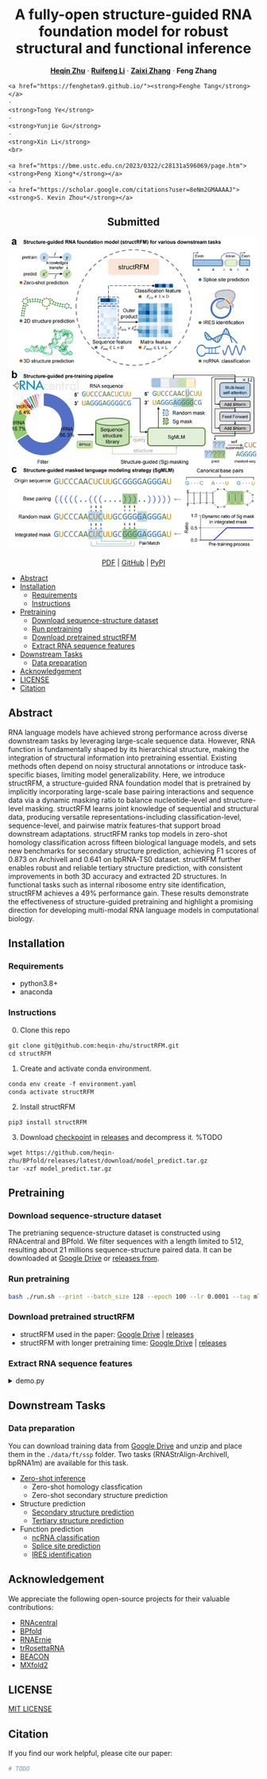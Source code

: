 <p align="center">

  <h1 align="center">A fully-open structure-guided RNA foundation model for robust structural and functional inference</h1>
  <p align="center">
    <a href="https://heqin-zhu.github.io/"><strong>Heqin Zhu</strong></a>
    ·
    <a href=""><strong>Ruifeng Li</strong></a>
    ·
    <a href="https://zaixizhang.github.io/"><strong>Zaixi Zhang</strong></a>
    ·
    <strong>Feng Zhang</strong>
    <br>

    <a href="https://fenghetan9.github.io/"><strong>Fenghe Tang</strong></a>
    ·
    <strong>Tong Ye</strong>
    ·
    <strong>Yunjie Gu</strong>
    ·
    <strong>Xin Li</strong>
    <br>

    <a href="https://bme.ustc.edu.cn/2023/0322/c28131a596069/page.htm"><strong>Peng Xiong*</strong></a>
    ·
    <a href="https://scholar.google.com/citations?user=8eNm2GMAAAAJ"><strong>S. Kevin Zhou*</strong></a>
  </p>
  <h2 align="center">Submitted</h2>
  <div align="center">
    <img src="images/Fig1.png", width="800">
  </div>
  <p align="center">
    <a href="">PDF</a> |
    <a href="https://github.com/heqin-zhu/structRFM">GitHub</a> |
    <a href="https://pypi.org/project/structRFM">PyPI</a>
  </p>
</p>


<!-- vim-markdown-toc GFM -->

* [Abstract](#abstract)
* [Installation](#installation)
    * [Requirements](#requirements)
    * [Instructions](#instructions)
* [Pretraining](#pretraining)
    * [Download sequence-structure dataset](#download-sequence-structure-dataset)
    * [Run pretraining](#run-pretraining)
    * [Download pretrained structRFM](#download-pretrained-structrfm)
    * [Extract RNA sequence features](#extract-rna-sequence-features)
* [Downstream Tasks](#downstream-tasks)
    * [Data preparation](#data-preparation)
* [Acknowledgement](#acknowledgement)
* [LICENSE](#license)
* [Citation](#citation)

<!-- vim-markdown-toc -->

## Abstract
RNA language models have achieved strong performance across diverse downstream tasks by leveraging large-scale sequence data. However, RNA function is fundamentally shaped by its hierarchical structure, making the integration of structural information into pretraining essential. Existing methods often depend on noisy structural annotations or introduce task-specific biases, limiting model generalizability. Here, we introduce structRFM, a structure-guided RNA foundation model that is pretrained by implicitly incorporating large-scale base pairing interactions and sequence data via a dynamic masking ratio to balance nucleotide-level and structure-level masking. structRFM learns joint knowledge of sequential and structural data, producing versatile representations-including classification-level, sequence-level, and pairwise matrix features-that support broad downstream adaptations. structRFM ranks top models in zero-shot homology classification across fifteen biological language models, and sets new benchmarks for secondary structure prediction, achieving F1 scores of 0.873 on ArchiveII and 0.641 on bpRNA-TS0 dataset. structRFM further enables robust and reliable tertiary structure prediction, with consistent improvements in both 3D accuracy and extracted 2D structures. In functional tasks such as internal ribosome entry site identification, structRFM achieves a 49\% performance gain. These results demonstrate the effectiveness of structure-guided pretraining and highlight a promising direction for developing multi-modal RNA language models in computational biology.


## Installation
### Requirements
- python3.8+
- anaconda

### Instructions
0. Clone this repo
```shell
git clone git@github.com:heqin-zhu/structRFM.git
cd structRFM
```
1. Create and activate conda environment.
```shell
conda env create -f environment.yaml
conda activate structRFM
```
2. Install structRFM
```shell
pip3 install structRFM
```
3. Download [checkpoint](https://github.com/heqin-zhu/BPfold/releases/latest/download/model_predict.tar.gz) in [releases](https://github.com/heqin-zhu/BPfold/releases) and decompress it.
%TODO
```shell
wget https://github.com/heqin-zhu/BPfold/releases/latest/download/model_predict.tar.gz
tar -xzf model_predict.tar.gz
```

## Pretraining

### Download sequence-structure dataset
The pretrianing sequence-structure dataset is constructed using RNAcentral and BPfold. We filter sequences with a length limited to 512, resulting about 21 millions sequence-structure paired data. It can be downloaded at [Google Drive]() or [releases from]().

### Run pretraining
```bash
bash ./run.sh --print --batch_size 128 --epoch 100 --lr 0.0001 --tag mlm --mlm_structure
```
### Download pretrained structRFM
- structRFM used in the paper: [Google Drive]() | [releases]()
- structRFM with longer pretraining time: [Google Drive]() | [releases]()

### Extract RNA sequence features

<details>

<summary>demo.py</summary>

```python
from structRFM.infer import structRFM_infer

from_pretrained = 'structRFM_checkpoint # TODO, update checkpoint path
model = structRFM_infer(from_pretrained=from_pretrained, max_length=514)

seq = 'AGUACGUAGUA'
output_attentions = True

print('seq len:', len(seq))
# (1+L+1)x 768,  [CLS] seq [SEP]
features, attentions = model.extract_feature(seq, return_all=True, output_attentions=output_attentions)

# feat  tuple: layer=12, tuple[i]: batch x L x hidden_dim(=768)
last_feat = features[-1]

# classification feature, 1x768
cls_feat = last_feat[0,:] # 1x768
# sequence feature, Lx768
feat1d = last_feat[1:-1, :] # Lx768
# matrix_feature, LxL
feat2d = feat1d @ feat1d.transpose(-1,-2) # LxL

print('classification feature:', cls_feat.shape)
print('sequence feature:', feat1d.shape)
print('matrix feature:', feat2d.shape)

# atten   tuple: layer=12, tuple[i]: batch x head(=12) x L x L
# remove special tokens
attentions = tuple([atten[:, :, 1:-1, 1:-1] for atten in attentions])
print('attentions', len(attentions), attentions[0].shape)
```

</details>

## Downstream Tasks

### Data preparation
You can download training data from [Google Drive](https://drive.google.com/drive/folders/1XUBVXAUyIB6NqWmwEdLLlnWFaoU_l3XN?usp=sharing) and unzip and place them in the `./data/ft/ssp` folder. Two tasks (RNAStrAlign-ArchiveII, bpRNA1m) are available for this task.


- [Zero-shot inference](tasks/zeroshot)
    - Zero-shot homology classfication
    - Zero-shot secondary structure prediction
- Structure prediction
    - [Secondary structure prediction](tasks/seqcls_ssp)
    - [Tertiary structure prediction]()
- Function prediction
    - [ncRNA classification](tasks/seqcls_ssp)
    - [Splice site prediction]()
    - [IRES identification]()

## Acknowledgement
We appreciate the following open-source projects for their valuable contributions:
- [RNAcentral](https://rnacentral.org)
- [BPfold](https://github.com/heqin-zhu/BPfold)
- [RNAErnie](https://github.com/CatIIIIIIII/RNAErnie)
- [trRosettaRNA](https://yanglab.qd.sdu.edu.cn/trRosettaRNA)
- [BEACON](https://github.com/terry-r123/RNABenchmark)
- [MXfold2](https://github.com/mxfold/mxfold2)

## LICENSE
[MIT LICENSE](LICENSE)

## Citation
If you find our work helpful, please cite our paper:
```bibtex
# TODO
```
